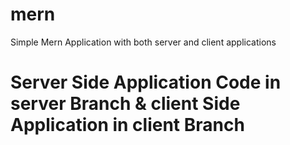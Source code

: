 # mern
Simple Mern Application with both server and client applications

# Server Side Application Code in server Branch & client Side Application in client Branch
